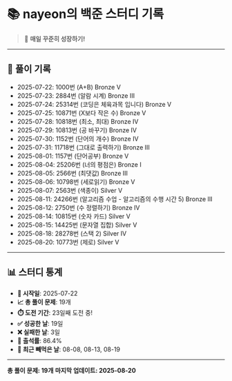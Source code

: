 # 📚 nayeon의 백준 스터디 기록

> 🎯 **매일 꾸준히 성장하기!**

---

## 📅 풀이 기록

- 2025-07-22: 1000번 (A+B) Bronze V
- 2025-07-23: 2884번 (알람 시계) Bronze III
- 2025-07-24: 25314번 (코딩은 체육과목 입니다) Bronze V
- 2025-07-25: 10871번 (X보다 작은 수) Bronze V
- 2025-07-28: 10818번 (최소, 최대) Bronze IV
- 2025-07-29: 10813번 (공 바꾸기) Bronze IV
- 2025-07-30: 1152번 (단어의 개수) Bronze IV
- 2025-07-31: 11718번 (그대로 출력하기) Bronze III
- 2025-08-01: 1157번 (단어공부) Bronze V
- 2025-08-04: 25206번 (너의 평점은) Bronze I
- 2025-08-05: 2566번 (최댓값) Bronze III
- 2025-08-06: 10798번 (세로읽기) Bronze V
- 2025-08-07: 2563번 (색종이) Silver V
- 2025-08-11: 24266번 (알고리즘 수업 - 알고리즘의 수행 시간 5) Bronze III
- 2025-08-12: 2750번 (수 정렬하기) Bronze IV
- 2025-08-14: 10815번 (숫자 카드) Silver V
- 2025-08-15: 14425번 (문자열 집합) Silver V
- 2025-08-18: 28278번 (스택 2) Silver IV
- 2025-08-20: 10773번 (제로) Silver V

---

## 📊 스터디 통계

- **📅 시작일**: 2025-07-22
- **📈 총 풀이 문제**: 19개
- **⏱️ 도전 기간**: 23일째 도전 중!
- **✅ 성공한 날**: 19일
- **❌ 실패한 날**: 3일
- **🎯 출석률**: 86.4%
- **📝 최근 빼먹은 날**: 08-08, 08-13, 08-19

---

**총 풀이 문제: 19개**
**마지막 업데이트: 2025-08-20**
